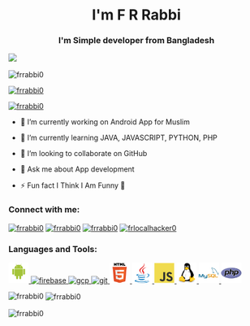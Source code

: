 <h1 align="center">I'm F R Rabbi</h1>
<h3 align="center">I'm Simple developer from Bangladesh</h3>

<!DOCTYPE html>
<html>
</head>
<body>
   <img src="https://raw.githubusercontent.com/abhisheknaiidu/abhisheknaiidu/master/code.gif" />
</body>
</html>

<p align="left"> <img src="https://komarev.com/ghpvc/?username=frrabbi0&label=Profile%20views&color=0e75b6&style=flat" alt="frrabbi0" /> </p>

<p align="left"> <a href="https://github.com/ryo-ma/github-profile-trophy"><img src="https://github-profile-trophy.vercel.app/?username=frrabbi0" alt="frrabbi0" /></a> </p>

<p align="left"> <a href="https://twitter.com/frrabbi0" target="blank"><img src="https://img.shields.io/twitter/follow/frrabbi0?logo=twitter&style=for-the-badge" alt="frrabbi0" /></a> </p>

- 🔭 I’m currently working on Android App for Muslim

- 🌱 I’m currently learning JAVA, JAVASCRIPT, PYTHON, PHP

- 👯 I’m looking to collaborate on GitHub

- 💬 Ask me about App development

- ⚡ Fun fact I Think I Am Funny 👀

<h3 align="left">Connect with me:</h3>
<p align="left">
<a href="https://twitter.com/frrabbi0" target="blank"><img align="center" src="https://raw.githubusercontent.com/rahuldkjain/github-profile-readme-generator/master/src/images/icons/Social/twitter.svg" alt="frrabbi0" height="30" width="40" /></a>
<a href="https://fb.com/frrabbi0" target="blank"><img align="center" src="https://raw.githubusercontent.com/rahuldkjain/github-profile-readme-generator/master/src/images/icons/Social/facebook.svg" alt="frrabbi0" height="30" width="40" /></a>
<a href="https://instagram.com/frrabbi0" target="blank"><img align="center" src="https://raw.githubusercontent.com/rahuldkjain/github-profile-readme-generator/master/src/images/icons/Social/instagram.svg" alt="frrabbi0" height="30" width="40" /></a>
<a href="https://www.youtube.com/c/frlocalhacker0" target="blank"><img align="center" src="https://raw.githubusercontent.com/rahuldkjain/github-profile-readme-generator/master/src/images/icons/Social/youtube.svg" alt="frlocalhacker0" height="30" width="40" /></a>
</p>

<h3 align="left">Languages and Tools:</h3>
<p align="left"> <a href="https://developer.android.com" target="_blank" rel="noreferrer"> <img src="https://raw.githubusercontent.com/devicons/devicon/master/icons/android/android-original-wordmark.svg" alt="android" width="40" height="40"/> </a> <a href="https://firebase.google.com/" target="_blank" rel="noreferrer"> <img src="https://www.vectorlogo.zone/logos/firebase/firebase-icon.svg" alt="firebase" width="40" height="40"/> </a> <a href="https://cloud.google.com" target="_blank" rel="noreferrer"> <img src="https://www.vectorlogo.zone/logos/google_cloud/google_cloud-icon.svg" alt="gcp" width="40" height="40"/> </a> <a href="https://git-scm.com/" target="_blank" rel="noreferrer"> <img src="https://www.vectorlogo.zone/logos/git-scm/git-scm-icon.svg" alt="git" width="40" height="40"/> </a> <a href="https://www.w3.org/html/" target="_blank" rel="noreferrer"> <img src="https://raw.githubusercontent.com/devicons/devicon/master/icons/html5/html5-original-wordmark.svg" alt="html5" width="40" height="40"/> </a> <a href="https://www.java.com" target="_blank" rel="noreferrer"> <img src="https://raw.githubusercontent.com/devicons/devicon/master/icons/java/java-original.svg" alt="java" width="40" height="40"/> </a> <a href="https://developer.mozilla.org/en-US/docs/Web/JavaScript" target="_blank" rel="noreferrer"> <img src="https://raw.githubusercontent.com/devicons/devicon/master/icons/javascript/javascript-original.svg" alt="javascript" width="40" height="40"/> </a> <a href="https://www.linux.org/" target="_blank" rel="noreferrer"> <img src="https://raw.githubusercontent.com/devicons/devicon/master/icons/linux/linux-original.svg" alt="linux" width="40" height="40"/> </a> <a href="https://www.mysql.com/" target="_blank" rel="noreferrer"> <img src="https://raw.githubusercontent.com/devicons/devicon/master/icons/mysql/mysql-original-wordmark.svg" alt="mysql" width="40" height="40"/> </a> <a href="https://www.php.net" target="_blank" rel="noreferrer"> <img src="https://raw.githubusercontent.com/devicons/devicon/master/icons/php/php-original.svg" alt="php" width="40" height="40"/> </a> </p>

<p><img align="left" src="https://github-readme-stats.vercel.app/api/top-langs?username=frrabbi0&show_icons=true&locale=en&layout=compact" alt="frrabbi0" /></p>

<p>&nbsp;<img align="center" src="https://github-readme-stats.vercel.app/api?username=frrabbi0&show_icons=true&locale=en" alt="frrabbi0" /></p>

<p><img align="center" src="https://github-readme-streak-stats.herokuapp.com/?user=frrabbi0&" alt="frrabbi0" /></p>
